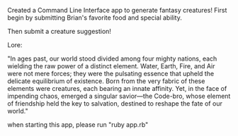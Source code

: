 Created a Command Line Interface app to generate fantasy creatures! First begin by submitting Brian's favorite food and special ability.

Then submit a creature suggestion!


Lore:

"In ages past, our world stood divided among four mighty nations, each wielding the raw power of a distinct element. Water, Earth, Fire, and Air were not mere forces; they were the pulsating essence that upheld the delicate equilibrium of existence. Born from the very fabric of these elements were creatures, each bearing an innate affinity. Yet, in the face of impending chaos, emerged a singular savior—the Code-bro, whose element of friendship held the key to salvation, destined to reshape the fate of our world."


when starting this app, please run "ruby app.rb"
